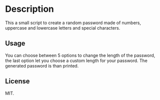 # Description

This a small script to create a random password made of numbers, uppercase and lowercase letters and special characters.

## Usage

You can choose between 5 options to change the length of the password, the last option let you choose a custom length for your password. The generated password is than printed.

## License

MIT.